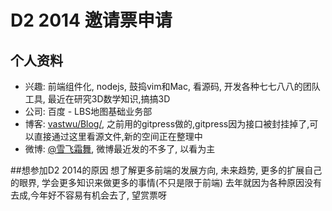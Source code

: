 # D2 2014 邀请票申请
## 个人资料

* 兴趣: 前端组件化, nodejs, 鼓捣vim和Mac, 看源码, 开发各种七七八八的团队工具, 最近在研究3D数学知识,搞搞3D
* 公司: 百度 - LBS地图基础业务部
* 博客: [vastwu/Blog/](https://github.com/vastwu/Blog/), 之前用的gitpress做的,gitpress因为接口被封挂掉了,可以直接通过这里看源文件,新的空间正在整理中
* 微博: [@雪飞霜舞](http://weibo.com/dszeratul), 微博最近发的不多了, 以看为主


##想参加D2 2014的原因
想了解更多前端的发展方向, 未来趋势, 更多的扩展自己的眼界, 学会更多知识来做更多的事情(不只是限于前端)
去年就因为各种原因没有去成,今年好不容易有机会去了, 望赏票呀
